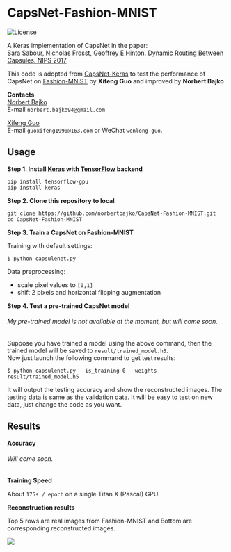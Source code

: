 # CapsNet-Fashion-MNIST
[![License](https://img.shields.io/github/license/mashape/apistatus.svg?maxAge=2592000)](https://github.com/XifengGuo/CapsNet-Keras/blob/master/LICENSE)

A Keras implementation of CapsNet in the paper:   
[Sara Sabour, Nicholas Frosst, Geoffrey E Hinton. Dynamic Routing Between Capsules. NIPS 2017](https://arxiv.org/abs/1710.09829)

This code is adopted from [CapsNet-Keras](https://github.com/XifengGuo/CapsNet-Keras.git) to test
the performance of CapsNet on [Fashion-MNIST](https://github.com/zalandoresearch/fashion-mnist) by **Xifeng Guo** and improved by **Norbert Bajko**

**Contacts**  
[Norbert Bajko](https://www.linkedin.com/in/bajkonorbert/)  
E-mail `norbert.bajko94@gmail.com`

[Xifeng Guo](https://xifengguo.github.io/)  
E-mail `guoxifeng1990@163.com` or WeChat `wenlong-guo`.


## Usage

**Step 1.
Install [Keras](https://github.com/keras-team/keras)
with [TensorFlow](https://github.com/tensorflow/tensorflow) backend**
```
pip install tensorflow-gpu
pip install keras
```

**Step 2. Clone this repository to local**
```
git clone https://github.com/norbertbajko/CapsNet-Fashion-MNIST.git
cd CapsNet-Fashion-MNIST
```

**Step 3. Train a CapsNet on Fashion-MNIST**  

Training with default settings:
```
$ python capsulenet.py
```
Data preprocessing:
- scale pixel values to `[0,1]`
- shift 2 pixels and horizontal flipping augmentation

**Step 4. Test a pre-trained CapsNet model**

###### *My pre-trained model is not available at the moment, but will come soon.*

Suppose you have trained a model using the above command, then the trained model will be
saved to `result/trained_model.h5`.  
Now just launch the following command to get test results:
```
$ python capsulenet.py --is_training 0 --weights result/trained_model.h5
```
It will output the testing accuracy and show the reconstructed images.
The testing data is same as the validation data. It will be easy to test on new data,
just change the code as you want.


## Results

**Accuracy**   

###### *Will come soon.*

<!-- Test Accuracy: `93.62%`

Losses and accuracies:   
![](result/log.png) -->

**Training Speed**  

About `175s / epoch` on a single Titan X (Pascal) GPU.   

**Reconstruction results**  

Top 5 rows are real images from Fashion-MNIST and
Bottom are corresponding reconstructed images.

![](real_and_recon.png)
